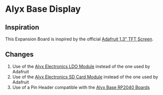 # Alyx Base Display

## Inspiration
This Expansion Board is inspired by the official [Adafruit 1.3" TFT Screen](https://github.com/adafruit/Adafruit-1.3-inch-240x240-TFT-PCB).

## Changes
1. Use of the [Alyx Electronics LDO Module](https://flux.ai/alyx/low-voltage-dropout-module-5v-to3p3v) instead of the one used by Adafruit
2. Use of the [Alyx Electronics SD Card Module](https://flux.ai/alyx/sd-card-module) instead of the one used by Adafruit
3. Use of a Pin Header compatible with the [Alyx Base RP2040 Boards](https://github.com/alyx-electronics/Alyx-Base-RP2040)
